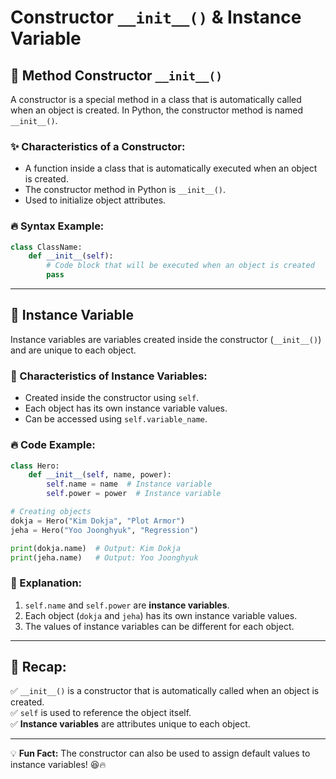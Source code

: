 # Constructor `__init__()` & Instance Variable

## 📌 Method Constructor `__init__()`
A constructor is a special method in a class that is automatically called when an object is created. In Python, the constructor method is named `__init__()`.

### ✨ Characteristics of a Constructor:
- A function inside a class that is automatically executed when an object is created.
- The constructor method in Python is `__init__()`.
- Used to initialize object attributes.

### 🔥 Syntax Example:
```python
class ClassName:
    def __init__(self):
        # Code block that will be executed when an object is created
        pass
```

---

## 🎯 Instance Variable
Instance variables are variables created inside the constructor (`__init__()`) and are unique to each object.

### 🔹 Characteristics of Instance Variables:
- Created inside the constructor using `self`.
- Each object has its own instance variable values.
- Can be accessed using `self.variable_name`.

### 🔥 Code Example:
```python
class Hero:
    def __init__(self, name, power):
        self.name = name  # Instance variable
        self.power = power  # Instance variable

# Creating objects
dokja = Hero("Kim Dokja", "Plot Armor")
jeha = Hero("Yoo Joonghyuk", "Regression")

print(dokja.name)  # Output: Kim Dokja
print(jeha.name)   # Output: Yoo Joonghyuk
```

### 📌 Explanation:
1. `self.name` and `self.power` are **instance variables**.
2. Each object (`dokja` and `jeha`) has its own instance variable values.
3. The values of instance variables can be different for each object.

---

## 🔁 Recap:
✅ `__init__()` is a constructor that is automatically called when an object is created.  
✅ `self` is used to reference the object itself.  
✅ **Instance variables** are attributes unique to each object.

---

💡 **Fun Fact:** The constructor can also be used to assign default values to instance variables! 😆🔥

